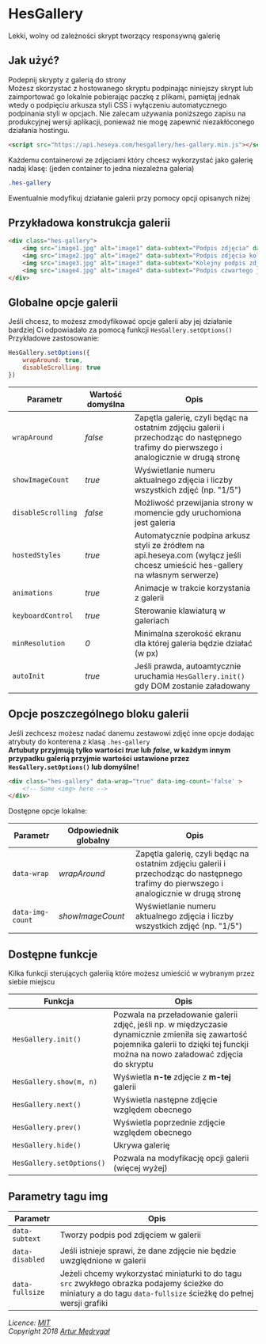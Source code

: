# HesGallery
Lekki, wolny od zależności skrypt tworzący responsywną galerię

## Jak użyć?
Podepnij skrypty z galerią do strony  
Możesz skorzystać z hostowanego skryptu podpinając niniejszy skrypt lub zaimportować go lokalnie pobierając paczkę z plikami, pamiętaj jednak wtedy o podpięciu arkusza styli CSS i wyłączeniu automatycznego podpinania styli w opcjach. Nie zalecam używania poniższego zapisu na produkcyjnej wersji aplikacji, ponieważ nie mogę zapewnić niezakłóconego działania hostingu.
```html
<script src="https://api.heseya.com/hesgallery/hes-gallery.min.js"></script>
```

Każdemu containerowi ze zdjęciami który chcesz wykorzystać jako galerię nadaj klasę: (jeden container to jedna niezależna galeria)
```css
.hes-gallery
```

Ewentualnie modyfikuj działanie galerii przy pomocy opcji opisanych niżej

## Przykładowa konstrukcja galerii
```html
<div class="hes-gallery">
    <img src="image1.jpg" alt="image1" data-subtext="Podpis zdjęcia" data-alt="tekst alternatywny" />
    <img src="image2.jpg" alt="image2" data-subtext="Podpis zdjęcia kolejnego" />
    <img src="image3.jpg" alt="image3" data-subtext="Kolejny podpis zdjęcia" />
    <img src="image4.jpg" alt="image4" data-subtext="Podpis czwartego już zdjęcia" />
</div>
```

## Globalne opcje galerii
Jeśli chcesz, to możesz zmodyfikować opcje galerii aby jej działanie bardziej Ci odpowiadało za pomocą funkcji `HesGallery.setOptions()`  
Przykładowe zastosowanie:
```javascript
HesGallery.setOptions({
    wrapAround: true,
    disableScrolling: true
})
```

Parametr | Wartość domyślna | Opis
---|---|---
`wrapAround` | *false* | Zapętla galerię, czyli będąc na ostatnim zdjęciu galerii i przechodząc do następnego trafimy do pierwszego i analogicznie w drugą stronę
`showImageCount` | *true* | Wyświetlanie numeru aktualnego zdjęcia i liczby wszystkich zdjęć (np. "1/5")
`disableScrolling` | *false* | Możliwość przewijania strony w momencie gdy uruchomiona jest galeria
`hostedStyles` | *true* | Automatycznie podpina arkusz styli ze źródłem na api.heseya.com (wyłącz jeśli chcesz umieścić hes-gallery na własnym serwerze)
`animations` | *true* | Animacje w trakcie korzystania z galerii
`keyboardControl` | *true* | Sterowanie klawiaturą w galeriach
`minResolution` | *0* | Minimalna szerokość ekranu dla której galeria będzie działać (w px)
`autoInit` | *true* | Jeśli prawda, autoamtycznie uruchamia `HesGallery.init()` gdy DOM zostanie załadowany

## Opcje poszczególnego bloku galerii
Jeśli zechcesz możesz nadać danemu zestawowi zdjęć inne opcje dodając atrybuty do konterena z klasą `.hes-gallery`  
**Artubuty przyjmują tylko wartości *true* lub *false*, w każdym innym przypadku galerią przyjmie wartości ustawione przez `HesGallery.setOptions()` lub domyślne!**
```html
<div class="hes-gallery" data-wrap="true" data-img-count='false' >
    <!-- Some <img> here -->
</div>
```
Dostępne opcje lokalne:  

Parametr | Odpowiednik globalny | Opis
---|---|---
`data-wrap` | *wrapAround* | Zapętla galerię, czyli będąc na ostatnim zdjęciu galerii i przechodząc do następnego trafimy do pierwszego i analogicznie w drugą stronę
`data-img-count` | *showImageCount* | Wyświetlanie numeru aktualnego zdjęcia i liczby wszystkich zdjęć (np. "1/5")

## Dostępne funkcje
Kilka funkcji sterujących galeriią które możesz umieścić w wybranym przez siebie miejscu

Funkcja | Opis
---|---
`HesGallery.init()` | Pozwala na przeładowanie galerii zdjęć, jeśli np. w międzyczasie dynamicznie zmieniła się zawartość pojemnika galerii to dzięki tej funckji można na nowo załadować zdjęcia do skryptu
`HesGallery.show(m, n)` | Wyświetla **n-te** zdjęcie z **m-tej** galerii
`HesGallery.next()` | Wyświetla następne zdjęcie względem obecnego
`HesGallery.prev()` | Wyświetla poprzednie zdjęcie względem obecnego
`HesGallery.hide()` | Ukrywa galerię
`HesGallery.setOptions()` | Pozwala na modyfikację opcji galerii (więcej wyżej)

## Parametry tagu img
Parametr | Opis
---|---
`data-subtext` | Tworzy podpis pod zdjęciem w galerii
`data-disabled` | Jeśli istnieje sprawi, że dane zdjęcie nie będzie uwzględnione w galerii
`data-fullsize` | Jeżeli chcemy wykorzystać miniaturki to do tagu `src` zwykłego obrazka podajemy ścieżke do miniatury a do tagu `data-fullsize` ścieżkę do pełnej wersji grafiki


*Licence: [MIT](https://opensource.org/licenses/MIT)*  
*Copyright 2018 [Artur Mędrygał](mailto:medrygal.artur@gmail.com)*